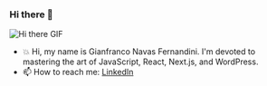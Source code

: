 ### Hi there 👋

![Hi there GIF](https://media.giphy.com/media/Fu3OjBQiCs3s0ZuLY3/giphy.gif)

- 💥 Hi, my name is Gianfranco Navas Fernandini. I'm devoted to mastering the art of JavaScript, React, Next.js, and WordPress.
- 📫 How to reach me: [LinkedIn](https://www.linkedin.com/in/gianfranconavasfernandiniwebdeveloper/)

<!--
**gianfranco2605/gianfranco2605** is a ✨ _special_ ✨ repository because its `README.md` (this file) appears on your GitHub profile.

Here are some ideas to get you started:

- 🔭 I’m currently working on ...
- 🌱 I’m currently learning ...
- 👯 I’m looking to collaborate on ...
- 🤔 I’m looking for help with ...
- 💬 Ask me about ...
- 📫 How to reach me: ...
- 😄 Pronouns: ...
- ⚡ Fun fact: ...
-->
